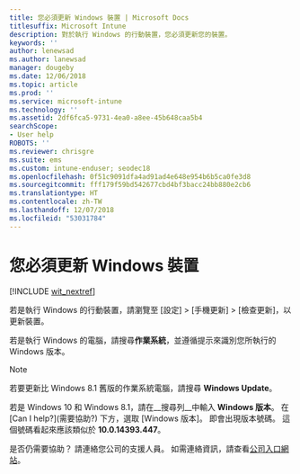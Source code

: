```yaml
---
title: 您必須更新 Windows 裝置 | Microsoft Docs
titlesuffix: Microsoft Intune
description: 對於執行 Windows 的行動裝置，您必須更新您的裝置。
keywords: ''
author: lenewsad
ms.author: lanewsad
manager: dougeby
ms.date: 12/06/2018
ms.topic: article
ms.prod: ''
ms.service: microsoft-intune
ms.technology: ''
ms.assetid: 2df6fca5-9731-4ea0-a8ee-45b648caa5b4
searchScope:
- User help
ROBOTS: ''
ms.reviewer: chrisgre
ms.suite: ems
ms.custom: intune-enduser; seodec18
ms.openlocfilehash: 0f51c9091dfa4ad91ad4e648e954b6b5ca0fe3d8
ms.sourcegitcommit: fff179f59bd542677cbd4bf3bacc24bb880e2cb6
ms.translationtype: HT
ms.contentlocale: zh-TW
ms.lasthandoff: 12/07/2018
ms.locfileid: "53031784"
---
```

# <a name="you-need-to-update-your-windows-device"></a>您必須更新 Windows 裝置

[!INCLUDE [wit_nextref](includes/end-user-os-update-guidance.md)]

若是執行 Windows 的行動裝置，請瀏覽至 [設定] > [手機更新] > [檢查更新]，以更新裝置。

若是執行 Windows 的電腦，請搜尋**作業系統**，並遵循提示來識別您所執行的 Windows 版本。

> [!Note]
> 若要更新比 Windows 8.1 舊版的作業系統電腦，請搜尋 **Windows Update**。

若是 Windows 10 和 Windows 8.1，請在__搜尋列__中輸入 __Windows 版本__。 在 [Can I help?]\(需要協助?) 下方，選取 [Windows 版本]。 即會出現版本號碼。 這個號碼看起來應該類似於 __10.0.14393.447__。

是否仍需要協助？ 請連絡您公司的支援人員。 如需連絡資訊，請查看[公司入口網站](https://go.microsoft.com/fwlink/?linkid=2010980)。
